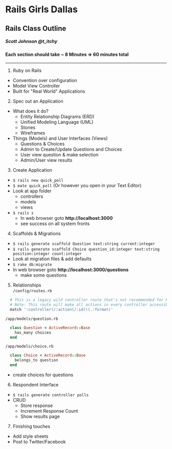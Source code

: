 # Rails Girls Dallas
## Rails Class Outline
##### Scott Johnson @t_itchy
#### Each section should take ~ 8 Minutes => 60 minutes total
___
1. Ruby on Rails
  * Convention over configuration
  * Model View Controller
  * Built for "Real World" Applications
2. Spec out an Application
  * What does it do?
      * Entity Relationship Diagrams (ERD)
      * Unified Modeling Language (UML) 
      * Stories
      * Wireframes
  * Things (Models) and User Interfaces (Views)
      * Questions & Choices
      * Admin to Create/Update Questions and Choices
      * User view question & make selection
      * Admin/User view results
3. Create Application
  * `$ rails new quick_poll`
  * `$ mate quick_poll` (Or however you open in your Text Editor)
  * Look at app folder 
      * controllers
      * models
      * views
  * `$ rails s`
      * In web browser goto **http://localhost:3000**
      * see success on all system fronts 
4. Scaffolds & Migrations
  * `$ rails generate scaffold Question text:string current:integer`
  * `$ rails generate scaffold Choice question_id:integer text:string position:integer count:integer`
  * Look at migration files & add defaults
  * `$ rake db:migrate`
  * In web browser goto **http://localhost:3000/questions**
      * make some questions
5. Relationships    
  `/config/routes.rb`

  ```ruby
    # This is a legacy wild controller route that's not recommended for RESTful applications.
    # Note: This route will make all actions in every controller accessible via GET requests.
    match ':controller(/:action(/:id))(.:format)'
  ```
  `/app/models/question.rb`

  ```ruby
    class Question < ActiveRecord::Base  
      has_many choices
    end
  ```
  `/app/models/choice.rb`

  ```ruby
    class Choice < ActiveRecord::Base   
      belongs_to question    
    end
  ```  
  
  * create choices for questions
6. Respondent Interface
  * `$ rails generate controller polls`
  * CRUD
      * Store response
      * Increment Response Count
      * Show results page
      
7. Finishing touches
  * Add style sheets
  * Post to Twitter/Facebook